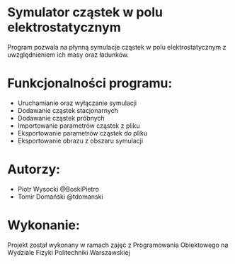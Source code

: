 # Symulator cząstek w polu elektrostatycznym
Program pozwala na płynną symulacje cząstek w polu elektrostatycznym z uwzględnieniem ich masy oraz ładunków. 
# Funkcjonalności programu:
- Uruchamianie oraz wyłączanie symulacji
- Dodawanie cząstek stacjonarnych
- Dodawanie cząstek próbnych
- Importowanie parametrów cząstek z pliku
- Eksportowanie parametrów cząstek do pliku
- Eksportowanie obrazu z obszaru symulacji
# Autorzy:
- Piotr Wysocki @BoskiPietro
- Tomir Domański @tdomanski
# Wykonanie:
Projekt został wykonany w ramach zajęć z Programowania Obiektowego na Wydziale Fizyki Politechniki Warszawskiej
